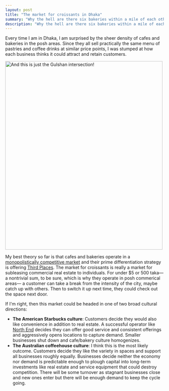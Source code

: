 ```yaml
---
layout: post
title: "The market for croissants in Dhaka"
summary: "Why the hell are there six bakeries within a mile of each other?"
description: "Why the hell are there six bakeries within a mile of each other?"
---
```


Every time I am in Dhaka, I am surprised by the sheer density of cafes and bakeries in the posh areas. Since they all sell practically the same menu of pastries and coffee drinks at similar price points, I was stumped at how each business thinks it could attract and retain customers.

<img src="https://dirtychai.net/images/gulshan-bakeries.png" alt="And this is just the Gulshan intersection!" width="500" height="600"/>

My best theory so far is that cafes and bakeries operate in a [monopolistically competitive market](https://en.wikipedia.org/wiki/Monopolistic_competition) and their prime differentiation strategy is offering [Third Places](https://en.wikipedia.org/wiki/Third_place). The market for croissants is really a market for subleasing commercial real estate to individuals. For under $5 or 500 taka&mdash; a nontrivial sum, to be sure, which is why they operate in posh commerical areas&mdash; a customer can take a break from the intensity of the city, maybe catch up with others. Then to switch it up next time, they could check out the space next door.

If I'm right, then this market could be headed in one of two broad cultural directions:
* **The American Starbucks culture**: Customers decide they would also like convenience in addition to real estate. A successful operator like [North End](https://www.northendcoffee.com/) decides they can offer good service and consistent offerings and aggressively opens locations to capture demand. Smaller businesses shut down and cafe/bakery culture homogenizes.
* **The Australian coffeehouse culture**: I think this is the most likely outcome. Customers decide they like the variety in spaces and support all businesses roughly equally. Businesses decide neither the economy nor demand is predictable enough to plough capital into long-term investments like real estate and service equipment that could destroy competition. There will be some turnover as stagnant businesses close and new ones enter but there will be enough demand to keep the cycle going.
